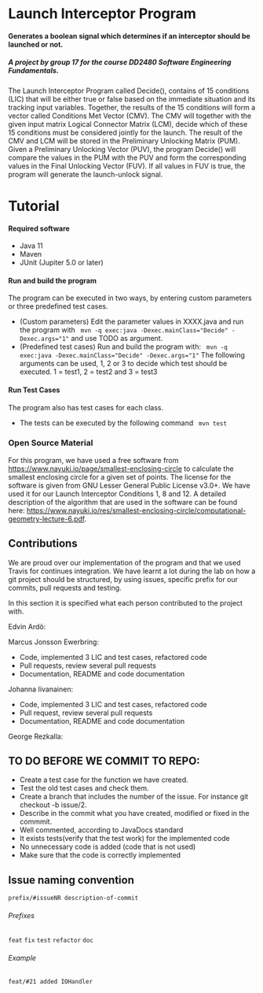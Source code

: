 # Launch Interceptor Program
#### Generates a boolean signal which determines if an interceptor should be launched or not.

##### A project by group 17 for the course DD2480 Software Engineering Fundamentals.

The Launch Interceptor Program called Decide(), contains of 15 conditions (LIC) that will be either true or false based on the immediate situation and its tracking input variables. Together, the results of the 15 conditions will form a vector called Conditions Met Vector (CMV). The CMV will together with the given input matrix Logical Connector Matrix (LCM), decide which of these 15 conditions must be considered jointly for the launch. The result of the CMV and LCM will be stored in the Preliminary Unlocking Matrix (PUM). Given a Preliminary Unlocking Vector (PUV), the program Decide() will compare the values in the PUM with the PUV and form the corresponding values in the Final Unlocking Vector (FUV). If all values in FUV is true, the program will generate the launch-unlock signal.


# Tutorial
#### Required software
* Java 11
* Maven
* JUnit (Jupiter 5.0 or later)

#### Run and build the program
The program can be executed in two ways, by entering custom parameters or three predefined test cases.
* (Custom parameters) Edit the parameter values in XXXX.java and run the program with ` mvn -q exec:java -Dexec.mainClass="Decide" -Dexec.args="1"`
and use TODO as argument.
* (Predefined test cases) Run and build the program with:
` mvn -q exec:java -Dexec.mainClass="Decide" -Dexec.args="1"` The following arguments
can be used, 1, 2 or 3 to decide which test should be executed. 1 = test1, 2 = test2 and 3 = test3

#### Run Test Cases
The program also has test cases for each class.
* The tests can be executed by the following command ` mvn test`

### Open Source Material
For this program, we have used a free software from https://www.nayuki.io/page/smallest-enclosing-circle to calculate the smallest enclosing circle for a given set of points. The license for the software is given from GNU Lesser General Public License v3.0+. We have used it for our Launch Interceptor Conditions 1, 8 and 12. A detailed description of the algorithm that are used in the software can be found here: https://www.nayuki.io/res/smallest-enclosing-circle/computational-geometry-lecture-6.pdf.

## Contributions
We are proud over our implementation of the program and that we used Travis for continues integration. We have learnt a lot during the lab on how a git project should be structured, by using issues, specific prefix for our commits, pull requests and testing.

In this section it is specified what each person contributed to the project with.

Edvin Ardö:


Marcus Jonsson Ewerbring:
* Code, implemented 3 LIC and test cases, refactored code
* Pull requests, review several pull requests
* Documentation, README and code documentation

Johanna Iivanainen:
* Code, implemented 3 LIC and test cases, refactored code
* Pull request, review several pull requests
* Documentation, README and code documentation


George Rezkalla:


## TO DO BEFORE WE COMMIT TO REPO:
* Create a test case for the function we have created.
* Test the old test cases and check them.
* Create a branch that includes the number of the issue. For instance git checkout -b issue/2.
* Describe in the commit what you have created, modified or fixed in the commmit.
* Well commented, according to JavaDocs standard
* It exists tests(verify that the test work) for the implemented code
* No unnecessary code is added (code that is not used)
* Make sure that the code is correctly implemented
## Issue naming convention
`prefix/#issueNR description-of-commit`

###### Prefixes
`feat`
`fix`
`test`
`refactor`
`doc`

###### Example
`feat/#21 added IOHandler `
